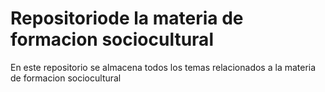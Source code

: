 # Repositoriode la materia de formacion sociocultural

En este repositorio se almacena todos los temas relacionados
 a la materia de formacion sociocultural